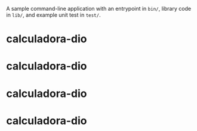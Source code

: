 A sample command-line application with an entrypoint in `bin/`, library code
in `lib/`, and example unit test in `test/`.
# calculadora-dio
# calculadora-dio
# calculadora-dio
# calculadora-dio
